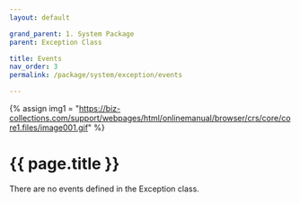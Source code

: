 ```yaml
---
layout: default

grand_parent: 1. System Package
parent: Exception Class

title: Events
nav_order: 3
permalink: /package/system/exception/events

---
```

{% assign img1 = "https://biz-collections.com/support/webpages/html/onlinemanual/browser/crs/core/core1.files/image001.gif" %}


# {{ page.title }}

There are no events defined in the Exception class.